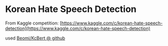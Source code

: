 # Korean Hate Speech Detection

From Kaggle competition: [https://www.kaggle.com/c/korean-hate-speech-detection](https://www.kaggle.com/c/korean-hate-speech-detection)

used [Beomi/KcBert @ github](https://github.com/Beomi/KcBERT)
